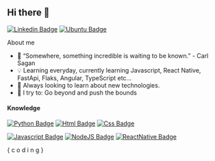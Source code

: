 ## Hi there 👋

[![Linkedin Badge](https://img.shields.io/badge/-Oseias%20Mozdzen-6633cc?style=flat-square&logo=Linkedin&logoColor=white&link=https://www.linkedin.com/in/os%C3%A9ias-mozdzen-martins-a3449b1b8/)](https://www.linkedin.com/in/os%C3%A9ias-mozdzen-martins-a3449b1b8/)
[![Ubuntu Badge](https://img.shields.io/badge/ubuntu-E95420?logo=ubuntu&logoColor=white&style=for-the-badge)]()

About me

- 🔭 “Somewhere, something incredible is waiting to be known.” - Carl Sagan
- :bulb: Learning everyday, currently learning Javascript, React Native, FastApi, Flaks, Angular, TypeScript  etc...
- :seedling: Always looking to learn about new technologies.
- :rocket: I try to: Go beyond and push the bounds




#### Knowledge

[![Python Badge](https://img.shields.io/badge/python%20-%2314354C.svg?&style=for-the-badge&logo=python&logoColor=white)](https://www.python.org/)
[![Html Badge](https://img.shields.io/badge/html5%20-%23E34F26.svg?&style=for-the-badge&logo=html5&logoColor=white)]()
[![Css Badge](https://img.shields.io/badge/css3%20-%231572B6.svg?&style=for-the-badge&logo=css3&logoColor=white)]()

[![Javascript Badge](https://img.shields.io/badge/javascript%20-%23323330.svg?&style=for-the-badge&logo=javascript&logoColor=%23F7DF1E)]()
[![NodeJS Badge](https://img.shields.io/badge/node.js%20-%2343853D.svg?&style=for-the-badge&logo=node.js&logoColor=white)]()
[![ReactNative Badge](https://img.shields.io/badge/react_native%20-%2320232a.svg?&style=for-the-badge&logo=react&logoColor=%2361DAFB)]()





{ c o d i n g }

	
